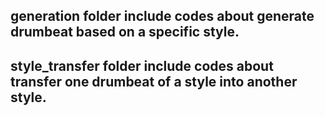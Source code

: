 ## generation folder include codes about generate drumbeat based on a specific style.
## style_transfer folder include codes about transfer one drumbeat of a style into another style.
